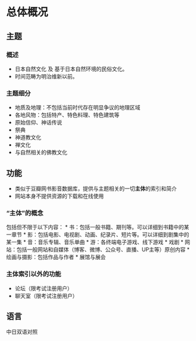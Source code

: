 # 总体概况



## 主题

### 概述
* 日本自然文化 及 基于日本自然环境的民俗文化。
* 时间范畴为明治维新以前。

### 主题细分
* 地质及地理：不包括当前时代存在明显争议的地理区域
* 各地风物：包括特产、特色料理、特色建筑等
* 原始信仰、神话传说
* 祭典
* 神道教文化
* 禅文化
* 与自然相关的佛教文化



## 功能
* 类似于豆瓣网书影音数据库，提供与主题相关的一切**主体**的索引和简介
* 网站本身不提供资源的下载和在线使用

### “主体”的概念
包括但不限于以下内容：
    * 书：包括一般书籍、期刊等。可以详细到书籍中的某一章节
    * 影：包括电影、电视剧、动画、纪录片、短片等。可以详细到剧集中的某一集
    * 音：音乐专辑、音乐单曲
    * 游：各终端电子游戏、线下游戏
    * 戏剧
    * 网站：包括一般网站和自媒体（博客、微博、公众号、直播、UP主等）原创内容
    * 绘画与摄影：包括作品与作者
    * 展馆与展会

### 主体索引以外的功能
* 论坛（限考试注册用户）
* 聊天室（限考试注册用户）



## 语言
中日双语对照
